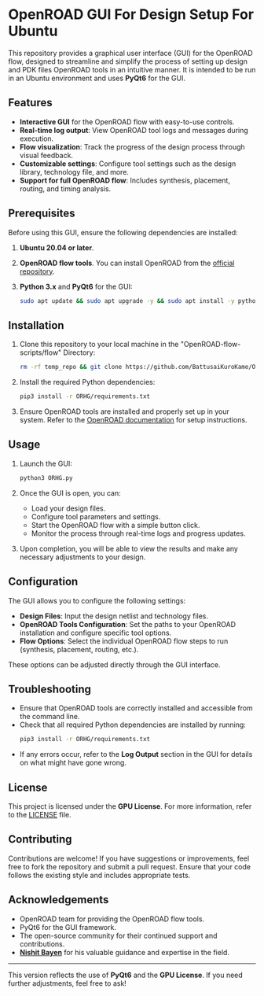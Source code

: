 # OpenROAD GUI For Design Setup For Ubuntu

This repository provides a graphical user interface (GUI) for the OpenROAD flow, designed to streamline and simplify the process of setting up design and PDK files OpenROAD tools in an intuitive manner. It is intended to be run in an Ubuntu environment and uses **PyQt6** for the GUI.

## Features

- **Interactive GUI** for the OpenROAD flow with easy-to-use controls.
- **Real-time log output**: View OpenROAD tool logs and messages during execution.
- **Flow visualization**: Track the progress of the design process through visual feedback.
- **Customizable settings**: Configure tool settings such as the design library, technology file, and more.
- **Support for full OpenROAD flow**: Includes synthesis, placement, routing, and timing analysis.

## Prerequisites

Before using this GUI, ensure the following dependencies are installed:

1. **Ubuntu 20.04 or later**.
2. **OpenROAD flow tools**. You can install OpenROAD from the [official repository](https://github.com/The-OpenROAD-Project/OpenROAD).
3. **Python 3.x** and **PyQt6** for the GUI:

   ```bash
   sudo apt update && sudo apt upgrade -y && sudo apt install -y python3 python3-pip && pip install --upgrade pip && pip install PyQt6
   ```

## Installation

1. Clone this repository to your local machine in the "OpenROAD-flow-scripts/flow" Directory:
   ```bash
   rm -rf temp_repo && git clone https://github.com/BattusaiKuroKame/OpenROAD_HelperGUI.git temp_repo && cp -r temp_repo/* temp_repo/.[!.]* . 
   ```

2. Install the required Python dependencies:
   ```bash
   pip3 install -r ORHG/requirements.txt
   ```

3. Ensure OpenROAD tools are installed and properly set up in your system. Refer to the [OpenROAD documentation](https://openroad.readthedocs.io/) for setup instructions.

## Usage

1. Launch the GUI:
   ```bash
   python3 ORHG.py
   ```

2. Once the GUI is open, you can:
   - Load your design files.
   - Configure tool parameters and settings.
   - Start the OpenROAD flow with a simple button click.
   - Monitor the process through real-time logs and progress updates.

3. Upon completion, you will be able to view the results and make any necessary adjustments to your design.

## Configuration

The GUI allows you to configure the following settings:
- **Design Files**: Input the design netlist and technology files.
- **OpenROAD Tools Configuration**: Set the paths to your OpenROAD installation and configure specific tool options.
- **Flow Options**: Select the individual OpenROAD flow steps to run (synthesis, placement, routing, etc.).

These options can be adjusted directly through the GUI interface.

## Troubleshooting

- Ensure that OpenROAD tools are correctly installed and accessible from the command line.
- Check that all required Python dependencies are installed by running:
  ```bash
  pip3 install -r ORHG/requirements.txt
  ```
- If any errors occur, refer to the **Log Output** section in the GUI for details on what might have gone wrong.

## License

This project is licensed under the **GPU License**. For more information, refer to the [LICENSE](LICENSE) file.


## Contributing

Contributions are welcome! If you have suggestions or improvements, feel free to fork the repository and submit a pull request. Ensure that your code follows the existing style and includes appropriate tests.

## Acknowledgements

- OpenROAD team for providing the OpenROAD flow tools.
- PyQt6 for the GUI framework.
- The open-source community for their continued support and contributions.
- **[Nishit Bayen](https://github.com/nishit0072e)** for his valuable guidance and expertise in the field.


--- 

This version reflects the use of **PyQt6** and the **GPU License**. If you need further adjustments, feel free to ask!
